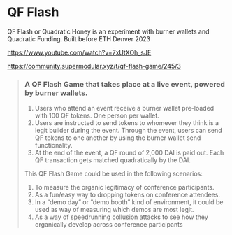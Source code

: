 # QF Flash
QF Flash or Quadratic Honey is an experiment with burner wallets and Quadratic Funding. Built before ETH Denver 2023

https://www.youtube.com/watch?v=7xUtXOh_sJE

https://community.supermodular.xyz/t/qf-flash-game/245/3

> ### A QF Flash Game that takes place at a live event, powered by burner wallets.
> 1. Users who attend an event receive a burner wallet pre-loaded with 100 QF tokens. One person per wallet.
> 2. Users are instructed to send tokens to whomever they think is a legit builder during the event. Through the event, users can send QF tokens to one another by using the burner wallet send functionality.
> 3. At the end of the event, a QF round of 2,000 DAI is paid out. Each QF transaction gets matched quadratically by the DAI.
> 
> This QF Flash Game could be used in the following scenarios:
> 
> 1. To measure the organic legitimacy of conference participants.
> 2. As a fun/easy way to dropping tokens on conference attendees.
> 3. In a “demo day” or “demo booth” kind of environment, it could be used as way of measuring which demos are most legit.
> 4. As a way of speedrunning collusion attacks to see how they organically develop across conference participants

